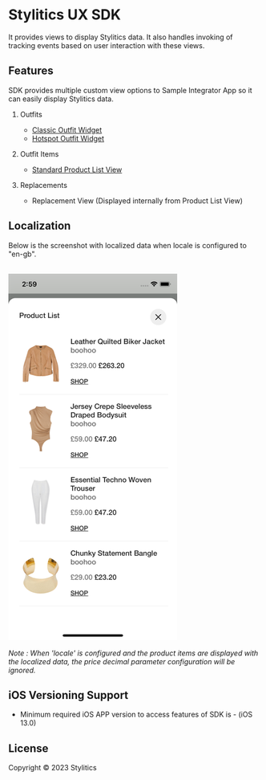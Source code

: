 # Stylitics UX SDK

It provides views to display Stylitics data. It also handles invoking of tracking events based on user interaction with these views.

## Features

SDK provides multiple custom view options to Sample Integrator App so it can easily display Stylitics data.

1. Outfits
    * [Classic Outfit Widget](CLASSIC_WIDGET_README.md)
    * [Hotspot Outfit Widget](HOTSPOT_WIDGET_README.md)

2. Outfit Items
    * [Standard Product List View](STANDARD_PRODUCTLIST_README.md)

3. Replacements
    * Replacement View (Displayed internally from Product List View)

## Localization

Below is the screenshot with localized data when locale is configured to "en-gb".

</br>![Image1](Screenshots/ProductList_with_localization.png)

*Note : When 'locale' is configured and the product items are displayed with the localized data, the price decimal parameter configuration will be ignored.*

## iOS Versioning Support

- Minimum required iOS APP version to access features of SDK is - (iOS 13.0)

## License

Copyright © 2023 Stylitics
